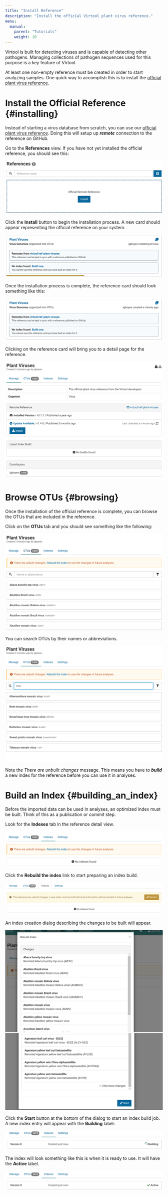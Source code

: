 ```yaml
---
title: "Install Reference"
description: "Install the official Virtool plant virus reference."
menu:
  manual:
    parent: "Tutorials"
    weight: 10
---
```


Virtool is built for detecting viruses and is capable of detecting other pathogens. Managing collections of pathogen sequences used for this purpose is a key feature of Virtool.

At least one non-empty reference must be created in order to start analyzing samples. One quick way to accomplish this is to install the [official plant virus reference](https://github.com/virtool/ref-plant-viruses).

# Install the Official Reference {#installing}

Instead of starting a virus database from scratch, you can use our [official plant virus reference](https://www.virtool.ca/downloads). Doing this will setup up **_remote_** connection to the reference on GitHub.

Go to the **References** view. If you have not yet installed the official reference, you should see this:

!["Official Reference Placeholder"](install_placeholder.png)

Click the **Install** button to begin the installation process. A new card should appear representing the official reference on your system.

!["Official Reference Installing"](installing.png)

Once the installation process is complete, the reference card should look something like this:

!["Reference Installation Complete"](install_complete.png)

Clicking on the reference card will bring you to a detail page for the reference.

!["Installed Official Reference Detail Page"](installed_detail.png)

# Browse OTUs {#browsing}

Once the installation of the official reference is complete, you can browse the OTUs that are included in the reference.

Click on the **OTUs** tab and you should see something like the following:

![The OTUs tab](otus.png)

You can search OTUs by their names or abbreviations.

![Search OTUs](search.png)

Note the _There are unbuilt changes_ message. This means you have to **_build_** a new index for the reference before you can use it in analyses.

# Build an Index {#building_an_index}

Before the imported data can be used in analyses, an optimized index must be built. Think of this as a publication or commit step.

Look for the **Indexes** tab in the reference detail view.

!["Indexes tab"](indexes_tab.png)

Click the **Rebuild the index** link to start preparing an index build.

!["Empty Indexes List"](indexes.png)

An index creation dialog describing the changes to be built will appear.

!["Index Creation Dialog Top"](create_index_1.png)
!["Index Creation Dialog Bottom"](create_index_2.png)

Click the **Start** button at the bottom of the dialog to start an index build job. A new index entry will appear with the **Building** label:

!["An index building"](index_building.png)

The index will look something like this is when it is ready to use. It will have the **Active** label.

!["A ready index"](index_ready.png)
